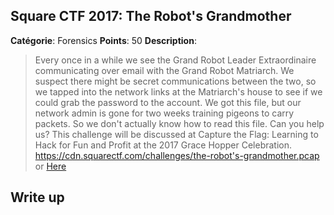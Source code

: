 Square CTF 2017: The Robot's Grandmother
-------

**Catégorie**: Forensics **Points**: 50 **Description**:

> Every once in a while we see the Grand Robot Leader Extraordinaire communicating over email with the Grand Robot Matriarch. We suspect there might be secret communications between the two, so we tapped into the network links at the Matriarch's house to see if we could grab the password to the account. We got this file, but our network admin is gone for two weeks training pigeons to carry packets. So we don't actually know how to read this file. Can you help us?
This challenge will be discussed at Capture the Flag: Learning to Hack for Fun and Profit at the 2017 Grace Hopper Celebration.
https://cdn.squarectf.com/challenges/the-robot's-grandmother.pcap or [Here](https://github.com/Inshallhack/Write-ups/blob/master/SquareCTF-2017/The%20Robot-s%20Grandmother/the-robot's-grandmother.pcap)


Write up
-------
